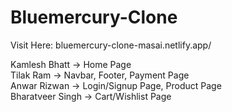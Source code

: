 # Bluemercury-Clone

Visit Here: bluemercury-clone-masai.netlify.app/


Kamlesh Bhatt -> Home Page <br />
Tilak Ram -> Navbar, Footer, Payment Page <br />
Anwar Rizwan -> Login/Signup Page, Product Page <br />
Bharatveer Singh -> Cart/Wishlist Page <br />
